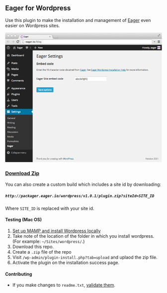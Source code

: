 ## Eager for Wordpress

Use this plugin to make the installation and management of [Eager](http://eager.io) even easier on Wordpress sites.

![](screenshot-2.png)

### [Download Zip](https://github.com/EagerIO/WordpressPlugin/archive/v1.0.1.zip)

You can also create a custom build which includes a site id by downloading:

##### `http://packager.eager.io/wordpress/v1.0.1/plugin.zip?siteId=SITE_ID`

Where `SITE_ID` is replaced with your site id.

#### Testing (Mac OS)

1. [Set up MAMP and install Wordpress locally](http://codex.wordpress.org/Installing_WordPress_Locally_on_Your_Mac_With_MAMP)
1. Take note of the location of the folder in which you install wordpress. (For example: `~/Sites/wordpress/`.)
1. Download this repo.
1. Create a `.zip` file of the repo
1. Visit `/wp-admin/plugin-install.php?tab=upload` and uplaod the zip file.
1. Activate the plugin on the installation success page.

#### Contributing

- If you make changes to `readme.txt`, [validate them](http://wordpress.org/plugins/about/validator/).
